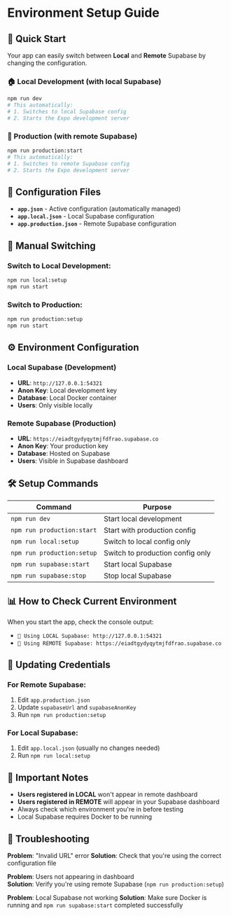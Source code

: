 # Environment Setup Guide

## 🎯 Quick Start

Your app can easily switch between **Local** and **Remote** Supabase by changing the configuration.

### 🏠 Local Development (with local Supabase)
```bash
npm run dev
# This automatically:
# 1. Switches to local Supabase config
# 2. Starts the Expo development server
```

### 🚀 Production (with remote Supabase)
```bash
npm run production:start
# This automatically:
# 1. Switches to remote Supabase config  
# 2. Starts the Expo development server
```

## 📁 Configuration Files

- **`app.json`** - Active configuration (automatically managed)
- **`app.local.json`** - Local Supabase configuration
- **`app.production.json`** - Remote Supabase configuration

## 🔄 Manual Switching

### Switch to Local Development:
```bash
npm run local:setup
npm run start
```

### Switch to Production:
```bash
npm run production:setup
npm run start
```

## ⚙️ Environment Configuration

### Local Supabase (Development)
- **URL**: `http://127.0.0.1:54321`
- **Anon Key**: Local development key
- **Database**: Local Docker container
- **Users**: Only visible locally

### Remote Supabase (Production)  
- **URL**: `https://eiadtgydyqytmjfdfrao.supabase.co`
- **Anon Key**: Your production key
- **Database**: Hosted on Supabase
- **Users**: Visible in Supabase dashboard

## 🛠️ Setup Commands

| Command | Purpose |
|---------|---------|
| `npm run dev` | Start local development |
| `npm run production:start` | Start with production config |
| `npm run local:setup` | Switch to local config only |
| `npm run production:setup` | Switch to production config only |
| `npm run supabase:start` | Start local Supabase |
| `npm run supabase:stop` | Stop local Supabase |

## 📊 How to Check Current Environment

When you start the app, check the console output:
- `🔗 Using LOCAL Supabase: http://127.0.0.1:54321` 
- `🔗 Using REMOTE Supabase: https://eiadtgydyqytmjfdfrao.supabase.co`

## 🔧 Updating Credentials

### For Remote Supabase:
1. Edit `app.production.json`
2. Update `supabaseUrl` and `supabaseAnonKey`
3. Run `npm run production:setup`

### For Local Supabase:
1. Edit `app.local.json` (usually no changes needed)
2. Run `npm run local:setup`

## 🚨 Important Notes

- **Users registered in LOCAL** won't appear in remote dashboard
- **Users registered in REMOTE** will appear in your Supabase dashboard
- Always check which environment you're in before testing
- Local Supabase requires Docker to be running

## 🐛 Troubleshooting

**Problem**: "Invalid URL" error
**Solution**: Check that you're using the correct configuration file

**Problem**: Users not appearing in dashboard  
**Solution**: Verify you're using remote Supabase (`npm run production:setup`)

**Problem**: Local Supabase not working
**Solution**: Make sure Docker is running and `npm run supabase:start` completed successfully
